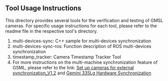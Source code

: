 ## Tool Usage Instructions
This directory provides several tools for the verification and testing of GMSL cameras. For specific usage instructions for each tool, please refer to the readme file in the respective tool's directory.

1. multi-devices-sync: C++ sample for multi-devices synchronization
2. multi-devices-sync-ros: Function description of ROS multi-devices synchronization
3. timestamp_tracker: Camera Timestamp Tracker Tool
4. For more instructions on the multi-machine synchronization feature of GSML, please refer to the link: [Set up cameras for external synchronization_V1.2](https://www.orbbec.com/docs-general/set-up-cameras-for-external-synchronization_v1-2/) and [Gemini 335Lg Hardware Synchronization](https://www.orbbec.com/docs/gemini-335lg-hardware-synchronization/)
